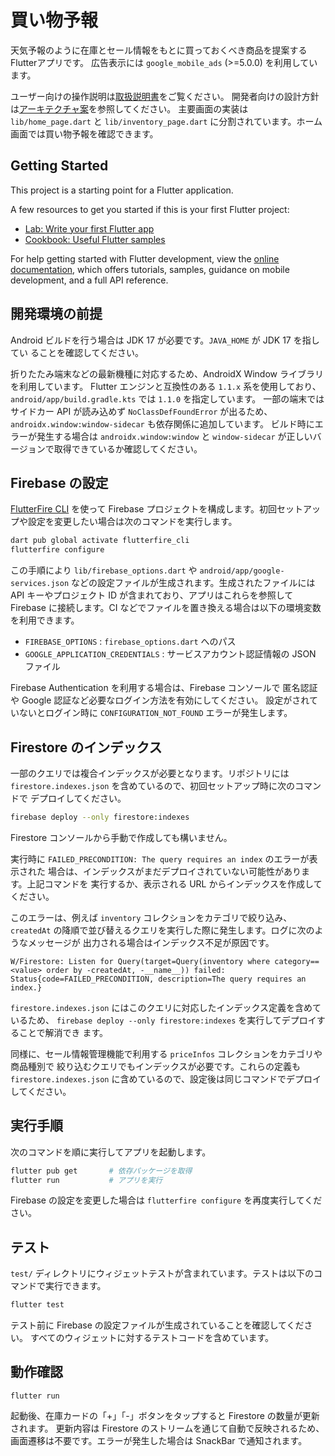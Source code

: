 # 買い物予報

天気予報のように在庫とセール情報をもとに買っておくべき商品を提案するFlutterアプリです。
広告表示には `google_mobile_ads` (>=5.0.0) を利用しています。

ユーザー向けの操作説明は[取扱説明書](docs/user_manual_ja.md)をご覧ください。
開発者向けの設計方針は[アーキテクチャ案](docs/architecture_proposals_ja.md)を参照してください。
主要画面の実装は `lib/home_page.dart` と `lib/inventory_page.dart` に分割されています。ホーム画面では買い物予報を確認できます。

## Getting Started

This project is a starting point for a Flutter application.

A few resources to get you started if this is your first Flutter project:

- [Lab: Write your first Flutter app](https://docs.flutter.dev/get-started/codelab)
- [Cookbook: Useful Flutter samples](https://docs.flutter.dev/cookbook)

For help getting started with Flutter development, view the
[online documentation](https://docs.flutter.dev/), which offers tutorials,
samples, guidance on mobile development, and a full API reference.

## 開発環境の前提

Android ビルドを行う場合は JDK 17 が必要です。`JAVA_HOME` が JDK 17 を指してい
ることを確認してください。

折りたたみ端末などの最新機種に対応するため、AndroidX Window ライブラリを利用しています。
Flutter エンジンと互換性のある `1.1.x` 系を使用しており、`android/app/build.gradle.kts` では `1.1.0` を指定しています。
一部の端末ではサイドカー API が読み込めず `NoClassDefFoundError` が出るため、
`androidx.window:window-sidecar` も依存関係に追加しています。
ビルド時にエラーが発生する場合は `androidx.window:window` と `window-sidecar`
が正しいバージョンで取得できているか確認してください。

## Firebase の設定

[FlutterFire CLI](https://firebase.flutter.dev/docs/cli) を使って Firebase プロジェクトを構成します。初回セットアップや設定を変更したい場合は次のコマンドを実行します。

```bash
dart pub global activate flutterfire_cli
flutterfire configure
```

この手順により `lib/firebase_options.dart` や `android/app/google-services.json` などの設定ファイルが生成されます。生成されたファイルには API キーやプロジェクト ID が含まれており、アプリはこれらを参照して Firebase に接続します。CI などでファイルを置き換える場合は以下の環境変数を利用できます。

- `FIREBASE_OPTIONS` : `firebase_options.dart` へのパス
- `GOOGLE_APPLICATION_CREDENTIALS` : サービスアカウント認証情報の JSON ファイル

Firebase Authentication を利用する場合は、Firebase コンソールで
匿名認証や Google 認証など必要なログイン方法を有効にしてください。
設定がされていないとログイン時に `CONFIGURATION_NOT_FOUND` エラーが発生します。

## Firestore のインデックス

一部のクエリでは複合インデックスが必要となります。リポジトリには
`firestore.indexes.json` を含めているので、初回セットアップ時に次のコマンドで
デプロイしてください。

```bash
firebase deploy --only firestore:indexes
```

Firestore コンソールから手動で作成しても構いません。

実行時に `FAILED_PRECONDITION: The query requires an index` のエラーが表示された
場合は、インデックスがまだデプロイされていない可能性があります。上記コマンドを
実行するか、表示される URL からインデックスを作成してください。

このエラーは、例えば `inventory` コレクションをカテゴリで絞り込み、`createdAt`
の降順で並び替えるクエリを実行した際に発生します。ログに次のようなメッセージが
出力される場合はインデックス不足が原因です。

```
W/Firestore: Listen for Query(target=Query(inventory where category==<value> order by -createdAt, -__name__)) failed: Status{code=FAILED_PRECONDITION, description=The query requires an index.}
```
`firestore.indexes.json` にはこのクエリに対応したインデックス定義を含めているため、
`firebase deploy --only firestore:indexes` を実行してデプロイすることで解消でき
ます。

同様に、セール情報管理機能で利用する `priceInfos` コレクションをカテゴリや商品種別で
絞り込むクエリでもインデックスが必要です。これらの定義も `firestore.indexes.json`
に含めているので、設定後は同じコマンドでデプロイしてください。

## 実行手順

次のコマンドを順に実行してアプリを起動します。

```bash
flutter pub get       # 依存パッケージを取得
flutter run           # アプリを実行
```

Firebase の設定を変更した場合は `flutterfire configure` を再度実行してください。

## テスト

`test/` ディレクトリにウィジェットテストが含まれています。テストは以下のコマンドで実行できます。

```bash
flutter test
```

テスト前に Firebase の設定ファイルが生成されていることを確認してください。
すべてのウィジェットに対するテストコードを含めています。
## 動作確認

```
flutter run
```

起動後、在庫カードの「+」「-」ボタンをタップすると Firestore の数量が更新されます。
更新内容は Firestore のストリームを通じて自動で反映されるため、画面遷移は不要です。エラーが発生した場合は SnackBar で通知されます。
